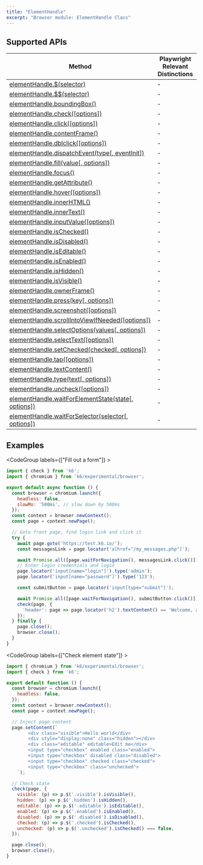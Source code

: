 ```yaml
---
title: "ElementHandle"
excerpt: "Browser module: ElementHandle Class"
---
```


<BrowserDocsWIP/>

## Supported APIs

| Method | Playwright Relevant Distinctions |
| - |  - |
| <a href="https://playwright.dev/docs/api/class-elementhandle#element-handle-query-selector" target="_blank" >elementHandle.$(selector)</a> | - |
| <a href="https://playwright.dev/docs/api/class-elementhandle#element-handle-query-selector-all" target="_blank" >elementHandle.$$(selector)</a> | - |
| <a href="https://playwright.dev/docs/api/class-elementhandle#element-handle-bounding-box" target="_blank" >elementHandle.boundingBox()</a> | - |
| <a href="https://playwright.dev/docs/api/class-elementhandle#element-handle-check" target="_blank" >elementHandle.check([options])</a> | - |
| <a href="https://playwright.dev/docs/api/class-elementhandle#element-handle-click" target="_blank" >elementHandle.click([options])</a> | - |
| <a href="https://playwright.dev/docs/api/class-elementhandle#element-handle-content-frame" target="_blank" >elementHandle.contentFrame()</a> | - |
| <a href="https://playwright.dev/docs/api/class-elementhandle#element-handle-dblclick" target="_blank" >elementHandle.dblclick([options])</a> | - |
| <a href="https://playwright.dev/docs/api/class-elementhandle#element-handle-dispatch-event" target="_blank" >elementHandle.dispatchEvent(type[, eventInit])</a> | - |
| <a href="https://playwright.dev/docs/api/class-elementhandle#element-handle-fill" target="_blank" >elementHandle.fill(value[, options])</a> | - |
| <a href="https://playwright.dev/docs/api/class-elementhandle#element-handle-focus" target="_blank" >elementHandle.focus()</a> | - |
| <a href="https://playwright.dev/docs/api/class-elementhandle#element-handle-get-attribute" target="_blank" >elementHandle.getAttribute()</a> | - |
| <a href="https://playwright.dev/docs/api/class-elementhandle#element-handle-hover" target="_blank" >elementHandle.hover([options])</a> | - |
| <a href="https://playwright.dev/docs/api/class-elementhandle#element-handle-inner-html" target="_blank" >elementHandle.innerHTML()</a> | - |
| <a href="https://playwright.dev/docs/api/class-elementhandle#element-handle-inner-text" target="_blank" >elementHandle.innerText()</a> | - |
| <a href="https://playwright.dev/docs/api/class-elementhandle#element-handle-input-value" target="_blank" >elementHandle.inputValue([options])</a> | - |
| <a href="https://playwright.dev/docs/api/class-elementhandle#element-handle-is-checked" target="_blank" >elementHandle.isChecked()</a> | - |
| <a href="https://playwright.dev/docs/api/class-elementhandle#element-handle-is-disabled" target="_blank" >elementHandle.isDisabled()</a> | - |
| <a href="https://playwright.dev/docs/api/class-elementhandle#element-handle-is-editable" target="_blank" >elementHandle.isEditable()</a> | - |
| <a href="https://playwright.dev/docs/api/class-elementhandle#element-handle-is-enabled" target="_blank" >elementHandle.isEnabled()</a> | - |
| <a href="https://playwright.dev/docs/api/class-elementhandle#element-handle-is-hidden" target="_blank" >elementHandle.isHidden()</a> | - |
| <a href="https://playwright.dev/docs/api/class-elementhandle#element-handle-is-visible" target="_blank" >elementHandle.isVisible()</a> | - |
| <a href="https://playwright.dev/docs/api/class-elementhandle#element-handle-owner-frame" target="_blank" >elementHandle.ownerFrame()</a> | - |
| <a href="https://playwright.dev/docs/api/class-elementhandle#element-handle-press" target="_blank" >elementHandle.press(key[, options])</a> | - |
| <a href="https://playwright.dev/docs/api/class-elementhandle#element-handle-screenshot" target="_blank" >elementHandle.screenshot([options])</a> | - |
| <a href="https://playwright.dev/docs/api/class-elementhandle#element-handle-scroll-into-view-if-needed" target="_blank" >elementHandle.scrollIntoViewIfNeeded([options])</a> | - |
| <a href="https://playwright.dev/docs/api/class-elementhandle#element-handle-select-option" target="_blank" >elementHandle.selectOptions(values[, options])</a> | - |
| <a href="https://playwright.dev/docs/api/class-elementhandle#element-handle-select-text" target="_blank" >elementHandle.selectText([options])</a> | - |
| <a href="https://playwright.dev/docs/api/class-elementhandle#element-handle-set-checked" target="_blank" >elementHandle.setChecked(checked[, options])</a> | - |
| <a href="https://playwright.dev/docs/api/class-elementhandle#element-handle-tap" target="_blank" >elementHandle.tap([options])</a> | - |
| <a href="https://playwright.dev/docs/api/class-elementhandle#element-handle-text-content" target="_blank" >elementHandle.textContent()</a> | - |
| <a href="https://playwright.dev/docs/api/class-elementhandle#element-handle-type" target="_blank" >elementHandle.type(text[, options])</a> | - |
| <a href="https://playwright.dev/docs/api/class-elementhandle#element-handle-uncheck" target="_blank" >elementHandle.uncheck([options])</a> | - |
| <a href="https://playwright.dev/docs/api/class-elementhandle#element-handle-wait-for-element-state" target="_blank" >elementHandle.waitForElementState(state[, options])</a> | - |
| <a href="https://playwright.dev/docs/api/class-elementhandle#element-handle-wait-for-selector" target="_blank" >elementHandle.waitForSelector(selector[, options])</a> | - |

## Examples

<CodeGroup labels={["Fill out a form"]} >

```javascript
import { check } from 'k6';
import { chromium } from 'k6/experimental/browser';

export default async function () {
  const browser = chromium.launch({
    headless: false,
    slowMo: '500ms', // slow down by 500ms
  });
  const context = browser.newContext();
  const page = context.newPage();

  // Goto front page, find login link and click it
  try {
    await page.goto('https://test.k6.io/');
    const messagesLink = page.locator('a[href="/my_messages.php"]');

    await Promise.all([page.waitForNavigation(), messagesLink.click()]);
    // Enter login credentials and login
    page.locator('input[name="login"]').type('admin');
    page.locator('input[name="password"]').type('123');

    const submitButton = page.locator('input[type="submit"]');

    await Promise.all([page.waitForNavigation(), submitButton.click()]);
    check(page, {
      'header': page => page.locator('h2').textContent() == 'Welcome, admin!',
    });
  } finally {
    page.close();
    browser.close();
  }
}
```

</CodeGroup>

<CodeGroup labels={["Check element state"]} >

```javascript
import { chromium } from 'k6/experimental/browser';
import { check } from 'k6';

export default function () {
  const browser = chromium.launch({
    headless: false,
  });
  const context = browser.newContext();
  const page = context.newPage();

  // Inject page content
  page.setContent(`
        <div class="visible">Hello world</div>
        <div style="display:none" class="hidden"></div>
        <div class="editable" editable>Edit me</div>
        <input type="checkbox" enabled class="enabled">
        <input type="checkbox" disabled class="disabled">
        <input type="checkbox" checked class="checked">
        <input type="checkbox" class="unchecked">
    `);

  // Check state
  check(page, {
    visible: (p) => p.$('.visible').isVisible(),
    hidden: (p) => p.$('.hidden').isHidden(),
    editable: (p) => p.$('.editable').isEditable(),
    enabled: (p) => p.$('.enabled').isEnabled(),
    disabled: (p) => p.$('.disabled').isDisabled(),
    checked: (p) => p.$('.checked').isChecked(),
    unchecked: (p) => p.$('.unchecked').isChecked() === false,
  });

  page.close();
  browser.close();
}
```

</CodeGroup>
